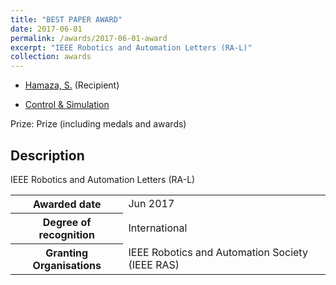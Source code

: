 ```yaml
---
title: "BEST PAPER AWARD"
date: 2017-06-01
permalink: /awards/2017-06-01-award
excerpt: "IEEE Robotics and Automation Letters (RA-L)"
collection: awards
---
```


-   [Hamaza, S.](https://research.tudelft.nl/en/persons/s-hamaza) (Recipient)

-   [Control & Simulation](https://research.tudelft.nl/en/organisations/control-simulation)

Prize: Prize (including medals and awards)

## Description

IEEE Robotics and Automation Letters (RA-L)

<table class="properties"><tbody><tr class="prize_metadata"><th scope="row">Awarded date</th><td><span class="date">Jun 2017</span></td></tr><tr class="degree_of_recognition"><th scope="row">Degree of recognition</th><td>International</td></tr><tr class="prize_grandorg"><th scope="row">Granting Organisations</th><td>IEEE Robotics and Automation Society (IEEE RAS)</td></tr></tbody></table>